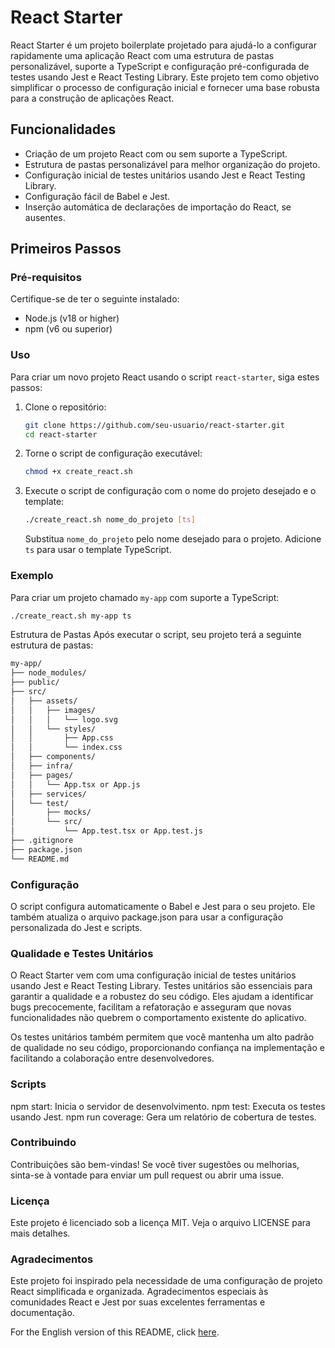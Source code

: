 # React Starter

React Starter é um projeto boilerplate projetado para ajudá-lo a configurar rapidamente uma aplicação React com uma estrutura de pastas personalizável, suporte a TypeScript e configuração pré-configurada de testes usando Jest e React Testing Library. Este projeto tem como objetivo simplificar o processo de configuração inicial e fornecer uma base robusta para a construção de aplicações React.

## Funcionalidades

- Criação de um projeto React com ou sem suporte a TypeScript.
- Estrutura de pastas personalizável para melhor organização do projeto.
- Configuração inicial de testes unitários usando Jest e React Testing Library.
- Configuração fácil de Babel e Jest.
- Inserção automática de declarações de importação do React, se ausentes.

## Primeiros Passos

### Pré-requisitos

Certifique-se de ter o seguinte instalado:

- Node.js (v18 or higher)
- npm (v6 ou superior)

### Uso

Para criar um novo projeto React usando o script `react-starter`, siga estes passos:

1. Clone o repositório:

    ```bash
    git clone https://github.com/seu-usuario/react-starter.git
    cd react-starter
    ```

2. Torne o script de configuração executável:

    ```bash
    chmod +x create_react.sh
    ```

3. Execute o script de configuração com o nome do projeto desejado e o template:

    ```bash
    ./create_react.sh nome_do_projeto [ts]
    ```

    Substitua `nome_do_projeto` pelo nome desejado para o projeto. Adicione `ts` para usar o template TypeScript.

### Exemplo

Para criar um projeto chamado `my-app` com suporte a TypeScript:

```bash
./create_react.sh my-app ts
```

Estrutura de Pastas
Após executar o script, seu projeto terá a seguinte estrutura de pastas:

```bash
my-app/
├── node_modules/
├── public/
├── src/
│   ├── assets/
│   │   ├── images/
│   │   │   └── logo.svg
│   │   └── styles/
│   │       ├── App.css
│   │       └── index.css
│   ├── components/
│   ├── infra/
│   ├── pages/
│   │   └── App.tsx or App.js
│   ├── services/
│   └── test/
│       ├── mocks/
│       └── src/
│           └── App.test.tsx or App.test.js
├── .gitignore
├── package.json
└── README.md
```

### Configuração

O script configura automaticamente o Babel e Jest para o seu projeto. Ele também atualiza o arquivo package.json para usar a configuração personalizada do Jest e scripts.

### Qualidade e Testes Unitários

O React Starter vem com uma configuração inicial de testes unitários usando Jest e React Testing Library. Testes unitários são essenciais para garantir a qualidade e a robustez do seu código. Eles ajudam a identificar bugs precocemente, facilitam a refatoração e asseguram que novas funcionalidades não quebrem o comportamento existente do aplicativo.

Os testes unitários também permitem que você mantenha um alto padrão de qualidade no seu código, proporcionando confiança na implementação e facilitando a colaboração entre desenvolvedores.

### Scripts

npm start: Inicia o servidor de desenvolvimento.
npm test: Executa os testes usando Jest.
npm run coverage: Gera um relatório de cobertura de testes.

### Contribuindo

Contribuições são bem-vindas! Se você tiver sugestões ou melhorias, sinta-se à vontade para enviar um pull request ou abrir uma issue.

### Licença

Este projeto é licenciado sob a licença MIT. Veja o arquivo LICENSE para mais detalhes.

### Agradecimentos

Este projeto foi inspirado pela necessidade de uma configuração de projeto React simplificada e organizada. Agradecimentos especiais às comunidades React e Jest por suas excelentes ferramentas e documentação.

For the English version of this README, click [here](README_EN.md).